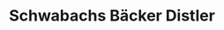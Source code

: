 ---
title: "Schwabachs Bäcker Distler"
url: /schwabach/schwabachs-baecker-distler-alte-rother-strasse/
shop: Bäckerei
---